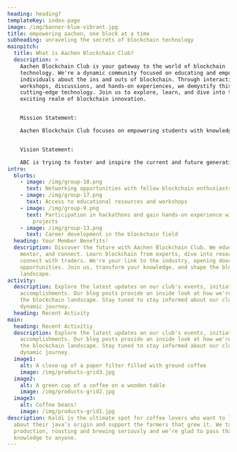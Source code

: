 ```yaml
---
heading: heading?
templateKey: index-page
image: /img/banner-blue-vibrant.jpg
title: empowering aachen, one block at a time
subheading: unraveling the secrets of blockchain technology
mainpitch:
  title: What is Aachen Blockchain Club?
  description: >
    Aachen Blockchain Club is your gateway to the world of blockchain
    technology. We're a dynamic community focused on educating and empowering
    individuals about the ins and outs of blockchain. Through interactive
    workshops, discussions, and hands-on experiences, we demystify this
    cutting-edge technology. Join us to explore, learn, and dive into the
    exciting realm of blockchain innovation.


    Mission Statement:

    Aachen Blockchain Club focuses on empowering students with knowledge and skills in blockchain technology as it has an infinite potential to change and drive future technologies. We strive to foster a collaborative learning environment and provide a stage for like-minded students where we can explore the transformative potential of blockchain, understand its applications across various industries, and develop hands-on expertise. We have three pillars, namely, Student body, Science and Industry. Through Blockchain Modays, events, workshops, and networking opportunities, we aim to cultivate and create a huge community of blockchain enthusiasts well-equipped to contribute to the future of decentralized technologies.


    Vision Statement:

    ABC is trying to foster and inspire the current and future generations to be the driving force in shaping the next generation of blockchain leaders. We envision a future where every student is aware of blockchain's capabilities and proficient in leveraging its power to drive innovation. ABC seeks to be a hub and origin for future innovations, entrepreneurial initiatives, and industry partnerships. As we empower students with blockchain literacy, we aspire to contribute to the broader adoption of decentralized solutions, creating a more inclusive and transparent digital landscape for everyone.
intro:
  blurbs:
    - image: /img/group-10.png
      text: Networking opportunities with fellow blockchain enthusiasts
    - image: /img/group-17.png
      text: Access to educational resources and workshops
    - image: /img/group-9.png
      text: Participation in hackathons and gain hands-on experience with blockchain
        projects
    - image: /img/group-13.png
      text: Career development in the blockchain field
  heading: Your Member Benefits!
  description: Discover the future with Aachen Blockchain Club. We educate,
    mentor, and connect. Learn blockchain from experts, dive into research, and
    connect with traders. We're your link to the industry, opening doors to
    opportunities. Join us, transform your knowledge, and shape the blockchain
    landscape.
activity:
  description: Explore the latest updates on our club's events, initiatives, and
    accomplishments. Our blog posts provide an inside look at how we're shaping
    the blockchain landscape. Stay tuned to stay informed about our club's
    dynamic journey.
  heading: Recent Activity
main:
  heading: Recent Activitiy
  description: Explore the latest updates on our club's events, initiatives, and
    accomplishments. Our blog posts provide an inside look at how we're shaping
    the blockchain landscape. Stay tuned to stay informed about our club's
    dynamic journey.
  image1:
    alt: A close-up of a paper filter filled with ground coffee
    image: /img/products-grid3.jpg
  image2:
    alt: A green cup of a coffee on a wooden table
    image: /img/products-grid2.jpg
  image3:
    alt: Coffee beans!
    image: /img/products-grid1.jpg
description: Kaldi is the ultimate spot for coffee lovers who want to learn
  about their java’s origin and support the farmers that grew it. We take coffee
  production, roasting and brewing seriously and we’re glad to pass that
  knowledge to anyone.
---
```

